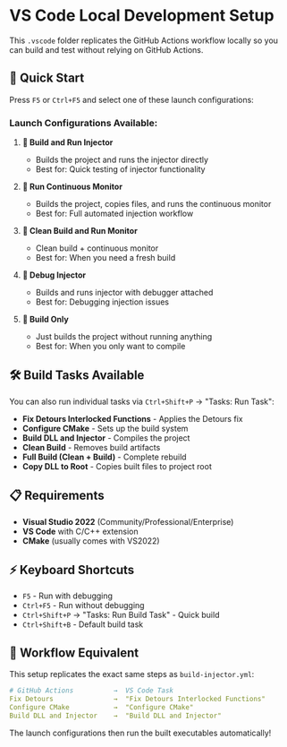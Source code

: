 # VS Code Local Development Setup

This `.vscode` folder replicates the GitHub Actions workflow locally so you can build and test without relying on GitHub Actions.

## 🚀 Quick Start

Press `F5` or `Ctrl+F5` and select one of these launch configurations:

### **Launch Configurations Available:**

1. **🔨 Build and Run Injector**
   - Builds the project and runs the injector directly
   - Best for: Quick testing of injector functionality

2. **📡 Run Continuous Monitor** 
   - Builds the project, copies files, and runs the continuous monitor
   - Best for: Full automated injection workflow

3. **🧹 Clean Build and Run Monitor**
   - Clean build + continuous monitor
   - Best for: When you need a fresh build

4. **🐛 Debug Injector**
   - Builds and runs injector with debugger attached
   - Best for: Debugging injection issues

5. **🔧 Build Only**
   - Just builds the project without running anything
   - Best for: When you only want to compile

## 🛠️ Build Tasks Available

You can also run individual tasks via `Ctrl+Shift+P` → "Tasks: Run Task":

- **Fix Detours Interlocked Functions** - Applies the Detours fix
- **Configure CMake** - Sets up the build system  
- **Build DLL and Injector** - Compiles the project
- **Clean Build** - Removes build artifacts
- **Full Build (Clean + Build)** - Complete rebuild
- **Copy DLL to Root** - Copies built files to project root

## 📋 Requirements

- **Visual Studio 2022** (Community/Professional/Enterprise)
- **VS Code** with C/C++ extension
- **CMake** (usually comes with VS2022)

## ⚡ Keyboard Shortcuts

- `F5` - Run with debugging
- `Ctrl+F5` - Run without debugging  
- `Ctrl+Shift+P` → "Tasks: Run Build Task" - Quick build
- `Ctrl+Shift+B` - Default build task

## 🎯 Workflow Equivalent

This setup replicates the exact same steps as `build-injector.yml`:

```yaml
# GitHub Actions          →  VS Code Task
Fix Detours               →  "Fix Detours Interlocked Functions"  
Configure CMake           →  "Configure CMake"
Build DLL and Injector    →  "Build DLL and Injector"
```

The launch configurations then run the built executables automatically!
